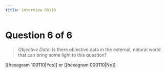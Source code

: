 ```yaml
---
title: interview 00110
---
```

# Question 6 of 6
> *Objective Data:* Is there objective data in the external, natural world that can bring some light to this question?

[[hexagram 100110|Yes]] or [[hexagram 000110|No]] 